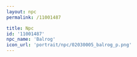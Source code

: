 ```yaml
---
layout: npc
permalink: /11001487

title: Npc
id: '11001487'
npc_name: 'Balrog'
icon_url: 'portrait/npc/02030005_balrog_p.png'
---
```


